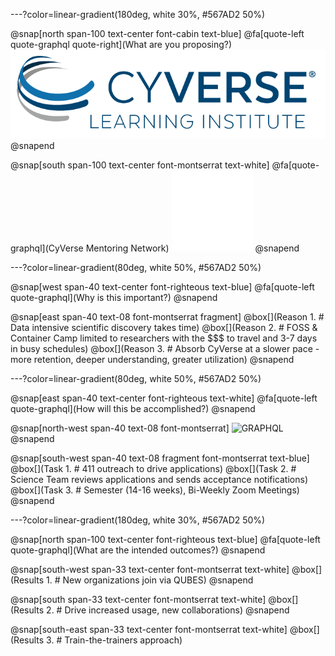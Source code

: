 ---?color=linear-gradient(180deg, white 30%, #567AD2 50%)

@snap[north span-100 text-center font-cabin text-blue]
@fa[quote-left quote-graphql quote-right](What are you proposing?)
![GRAPHQL](/assets/imagery/cyverse_cmyk.png)
@snapend

@snap[south span-100 text-center font-montserrat text-white]
@fa[quote-graphql](CyVerse Mentoring Network)
![GRAPHQL](/assets/imagery/Learningcenter_white.png)
@snapend

---?color=linear-gradient(80deg, white 50%, #567AD2 50%)

@snap[west span-40 text-center font-righteous text-blue]
@fa[quote-left quote-graphql](Why is this important?)
@snapend

@snap[east span-40 text-08 font-montserrat fragment]
@box[](Reason 1. # Data intensive scientific discovery takes time)
@box[](Reason 2. # FOSS & Container Camp limited to researchers with the $$$ to travel and 3-7 days in busy schedules)
@box[](Reason 3. # Absorb CyVerse at a slower pace - more retention, deeper understanding, greater utilization)
@snapend

---?color=linear-gradient(80deg, white 50%, #567AD2 50%)

@snap[east span-40 text-center font-righteous text-white]
@fa[quote-left quote-graphql](How will this be accomplished?)
@snapend

@snap[north-west span-40 text-08 font-montserrat]
![GRAPHQL](https://qubeshub.org/app/site/media/images/shared/logos/qubes_logo_tagline.png)
@snapend

@snap[south-west span-40 text-08 fragment font-montserrat text-blue]
@box[](Task 1. # 411 outreach to drive applications)
@box[](Task 2. # Science Team reviews applications and sends acceptance notifications)
@box[](Task 3. # Semester (14-16 weeks), Bi-Weekly Zoom Meetings)
@snapend

---?color=linear-gradient(180deg, white 30%, #567AD2 50%)

@snap[north span-100 text-center font-righteous text-blue]
@fa[quote-left quote-graphql](What are the intended outcomes?)
@snapend

@snap[south-west span-33 text-center font-montserrat text-white]
@box[](Results 1. # New organizations join via QUBES)
@snapend

@snap[south span-33 text-center font-montserrat text-white]
@box[](Results 2. # Drive increased usage, new collaborations)
@snapend

@snap[south-east span-33 text-center font-montserrat text-white]
@box[](Results 3. # Train-the-trainers approach)
